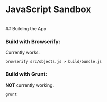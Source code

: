 # JavaScript Sandbox
<br>
## Building the App

### Build with Browserify:

Currently works.

	browserify src/objects.js > build/bundle.js

### Build with Grunt:

**NOT** currently working.

	grunt
